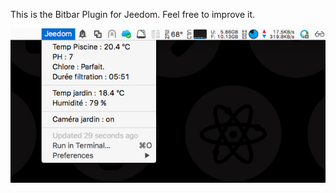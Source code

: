 This is the Bitbar Plugin for Jeedom. Feel free to improve it.

![alt tag](https://github.com/MattDierick/Bitbar-Jeedom-Plugin/blob/master/images/screenshot.png)
